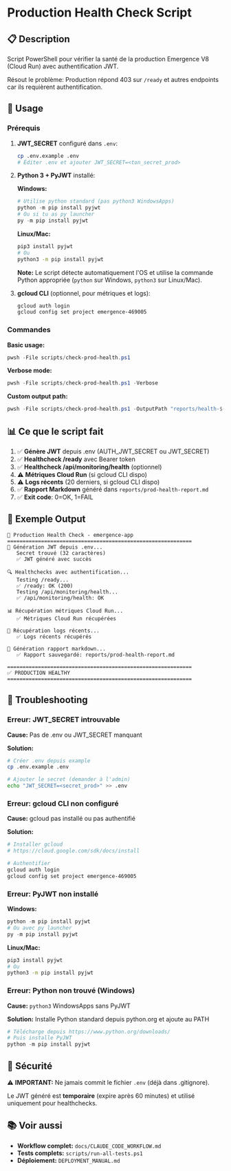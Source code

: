 # Production Health Check Script

## 📋 Description

Script PowerShell pour vérifier la santé de la production Emergence V8 (Cloud Run) avec authentification JWT.

Résout le problème: Production répond 403 sur `/ready` et autres endpoints car ils requièrent authentification.

## 🚀 Usage

### Prérequis

1. **JWT_SECRET** configuré dans `.env`:
   ```bash
   cp .env.example .env
   # Éditer .env et ajouter JWT_SECRET=<ton_secret_prod>
   ```

2. **Python 3 + PyJWT** installé:

   **Windows:**
   ```powershell
   # Utilise python standard (pas python3 WindowsApps)
   python -m pip install pyjwt
   # Ou si tu as py launcher
   py -m pip install pyjwt
   ```

   **Linux/Mac:**
   ```bash
   pip3 install pyjwt
   # Ou
   python3 -m pip install pyjwt
   ```

   **Note:** Le script détecte automatiquement l'OS et utilise la commande Python appropriée (`python` sur Windows, `python3` sur Linux/Mac).

3. **gcloud CLI** (optionnel, pour métriques et logs):
   ```bash
   gcloud auth login
   gcloud config set project emergence-469005
   ```

### Commandes

**Basic usage:**
```powershell
pwsh -File scripts/check-prod-health.ps1
```

**Verbose mode:**
```powershell
pwsh -File scripts/check-prod-health.ps1 -Verbose
```

**Custom output path:**
```powershell
pwsh -File scripts/check-prod-health.ps1 -OutputPath "reports/health-$(Get-Date -Format 'yyyyMMdd-HHmmss').md"
```

## 📊 Ce que le script fait

1. ✅ **Génère JWT** depuis .env (AUTH_JWT_SECRET ou JWT_SECRET)
2. ✅ **Healthcheck /ready** avec Bearer token
3. ✅ **Healthcheck /api/monitoring/health** (optionnel)
4. ⚠️  **Métriques Cloud Run** (si gcloud CLI dispo)
5. ⚠️  **Logs récents** (20 derniers, si gcloud CLI dispo)
6. ✅ **Rapport Markdown** généré dans `reports/prod-health-report.md`
7. ✅ **Exit code**: 0=OK, 1=FAIL

## 📝 Exemple Output

```
🏥 Production Health Check - emergence-app
============================================================
🔑 Génération JWT depuis .env...
   Secret trouvé (32 caractères)
   ✅ JWT généré avec succès

🔍 Healthchecks avec authentification...
   Testing /ready...
   ✅ /ready: OK (200)
   Testing /api/monitoring/health...
   ✅ /api/monitoring/health: OK

📊 Récupération métriques Cloud Run...
   ✅ Métriques Cloud Run récupérées

📜 Récupération logs récents...
   ✅ Logs récents récupérés

📝 Génération rapport markdown...
   ✅ Rapport sauvegardé: reports/prod-health-report.md

============================================================
✅ PRODUCTION HEALTHY
============================================================
```

## 🐛 Troubleshooting

### Erreur: JWT_SECRET introuvable

**Cause:** Pas de .env ou JWT_SECRET manquant

**Solution:**
```bash
# Créer .env depuis example
cp .env.example .env

# Ajouter le secret (demander à l'admin)
echo "JWT_SECRET=<secret_prod>" >> .env
```

### Erreur: gcloud CLI non configuré

**Cause:** gcloud pas installé ou pas authentifié

**Solution:**
```bash
# Installer gcloud
# https://cloud.google.com/sdk/docs/install

# Authentifier
gcloud auth login
gcloud config set project emergence-469005
```

### Erreur: PyJWT non installé

**Windows:**
```powershell
python -m pip install pyjwt
# Ou avec py launcher
py -m pip install pyjwt
```

**Linux/Mac:**
```bash
pip3 install pyjwt
# Ou
python3 -m pip install pyjwt
```

### Erreur: Python non trouvé (Windows)

**Cause:** `python3` WindowsApps sans PyJWT

**Solution:** Installe Python standard depuis python.org et ajoute au PATH
```powershell
# Télécharge depuis https://www.python.org/downloads/
# Puis installe PyJWT
python -m pip install pyjwt
```

## 🔐 Sécurité

⚠️ **IMPORTANT:** Ne jamais commit le fichier `.env` (déjà dans .gitignore).

Le JWT généré est **temporaire** (expire après 60 minutes) et utilisé uniquement pour healthchecks.

## 📚 Voir aussi

- **Workflow complet:** `docs/CLAUDE_CODE_WORKFLOW.md`
- **Tests complets:** `scripts/run-all-tests.ps1`
- **Déploiement:** `DEPLOYMENT_MANUAL.md`

